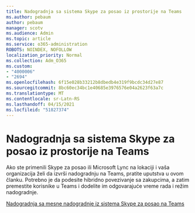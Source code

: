```yaml
---
title: Nadogradnja sa sistema Skype za posao iz prostorije na Teams
ms.author: pebaum
author: pebaum
manager: scotv
ms.audience: Admin
ms.topic: article
ms.service: o365-administration
ROBOTS: NOINDEX, NOFOLLOW
localization_priority: Normal
ms.collection: Adm_O365
ms.custom:
- "4000006"
- "2694"
ms.openlocfilehash: 6f15e028b33212b8dbedb4e319f9bcdc34d27e87
ms.sourcegitcommit: 8bc60ec34bc1e40685e3976576e04a2623f63a7c
ms.translationtype: MT
ms.contentlocale: sr-Latn-RS
ms.lasthandoff: 04/15/2021
ms.locfileid: "51827374"
---
```

# <a name="upgrade-from-skype-for-business-on-premises-to-teams"></a>Nadogradnja sa sistema Skype za posao iz prostorije na Teams

Ako ste primenili Skype za posao ili Microsoft Lync na lokaciji i vaša organizacija želi da izvrši nadogradnju na Teams, pratite uputstva u ovom članku. Potrebno je da podesite hibridno povezivanje sa zakupcima, a zatim premestite korisnike u Teams i dodelite im odgovarajuće vreme rada i režim nadogradnje. 

[Nadogradnja sa mesne nadogradnje iz sistema Skype za posao na Teams](https://docs.microsoft.com/MicrosoftTeams/upgrade-to-teams-execute-skypeforbusinesshybridonprem)


